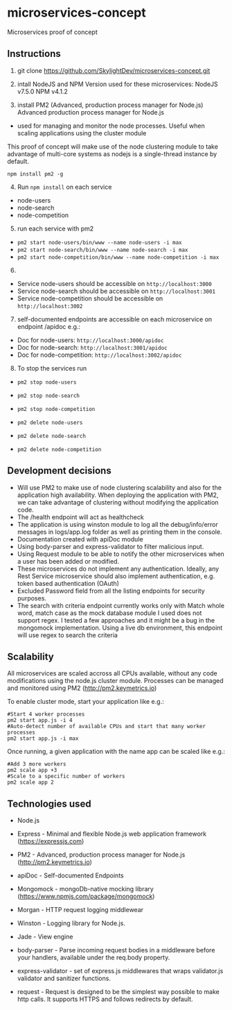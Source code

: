 # microservices-concept
Microservices proof of concept


## Instructions
1. git clone https://github.com/SkylightDev/microservices-concept.git
2. intall NodeJS and NPM
Version used for these microservices:
NodeJS v7.5.0
NPM v4.1.2

3. install PM2 (Advanced, production process manager for Node.js)
Advanced production process manager for Node.js
- used for managing and monitor the node processes. Useful when scaling applications using the cluster module

This proof of concept will make use of the node clustering module to take advantage of multi-core systems as nodejs is a single-thread instance by default.

```
npm install pm2 -g
```
4. Run `npm install` on each service
- node-users
- node-search
- node-competition

5. run each service with pm2
- `pm2 start node-users/bin/www --name node-users -i max`
- `pm2 start node-search/bin/www --name node-search -i max`
- `pm2 start node-competition/bin/www --name node-competition -i max`

6.
- Service node-users should be accessible on
`http://localhost:3000`
- Service node-search should be accessible on
`http://localhost:3001`
- Service node-competition should be accessible on
`http://localhost:3002`

7. self-documented endpoints are accessible on each microservice on endpoint /apidoc e.g.:
- Doc for node-users:
`http://localhost:3000/apidoc`
- Doc for node-search:
`http://localhost:3001/apidoc`
- Doc for node-competition:
`http://localhost:3002/apidoc`

8. To stop the services run
- `pm2 stop node-users`
- `pm2 stop node-search`
- `pm2 stop node-competition`

- `pm2 delete node-users`
- `pm2 delete node-search`
- `pm2 delete node-competition`



## Development decisions
- Will use PM2 to make use of node clustering scalability and also for the application high availability.
When deploying the application with PM2, we can take advantage of clustering without modifying the application code.
- The /health endpoint will act as healthcheck
- The application is using winston module to log all the debug/info/error messages in logs/app.log folder as well as printing them in the console.
- Documentation created with apiDoc module
- Using body-parser and express-validator to filter malicious input.
- Using Request module to be able to notify the other microservices when a user has been added or modified.
- These microservices do not implement any authentication. Ideally, any Rest Service microservice should also implement authentication, e.g. token based authentication (OAuth)
- Excluded Password field from all the listing endpoints for security purposes.
- The search with criteria endpoint currently works only with Match whole word, match case as the mock database module I used does not support regex.
  I tested a few approaches and it might be a bug in the mongomock implementation. Using a live db environment, this endpoint will use regex to search the criteria

## Scalability
All microservices are scaled accross all CPUs available, without any code modifications using the node.js cluster module.
Processes can be managed and monitored using PM2 (http://pm2.keymetrics.io)

To enable cluster mode, start your application like e.g.:
```
#Start 4 worker processes
pm2 start app.js -i 4
#Auto-detect number of available CPUs and start that many worker processes
pm2 start app.js -i max
```

Once running, a given application with the name app can be scaled like e.g.:
```
#Add 3 more workers
pm2 scale app +3
#Scale to a specific number of workers
pm2 scale app 2
```

## Technologies used
- Node.js
- Express - Minimal and flexible Node.js web application framework (https://expressjs.com)
- PM2 - Advanced, production process manager for Node.js (http://pm2.keymetrics.io)
- apiDoc - Self-documented Endpoints

- Mongomock - mongoDb-native mocking library (https://www.npmjs.com/package/mongomock)

- Morgan - HTTP request logging middlewear
- Winston - Logging library for Node.js.

- Jade - View engine

- body-parser - Parse incoming request bodies in a middleware before your handlers, available under the req.body property.
- express-validator - set of express.js middlewares that wraps validator.js validator and sanitizer functions.

- request - Request is designed to be the simplest way possible to make http calls. It supports HTTPS and follows redirects by default.
